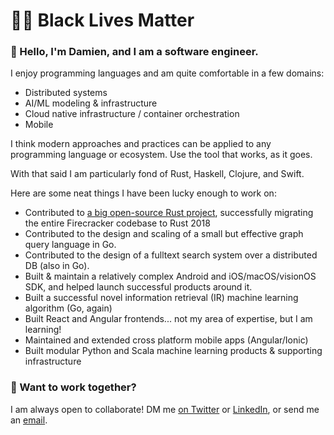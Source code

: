 # ✊🏾 Black Lives Matter

### 👋  Hello, I'm Damien, and I am a software engineer. 

I enjoy programming languages and am quite comfortable in a few domains:
- Distributed systems
- AI/ML modeling & infrastructure
- Cloud native infrastructure / container orchestration
- Mobile

I think modern approaches and practices can be applied to any programming language or ecosystem. Use the tool that works, as it goes.

With that said I am particularly fond of Rust, Haskell, Clojure, and Swift. 

Here are some neat things I have been lucky enough to work on:
- Contributed to [a big open-source Rust project][4], successfully migrating the entire Firecracker codebase to Rust 2018
- Contributed to the design and scaling of a small but effective graph query language in Go.
- Contributed to the design of a fulltext search system over a distributed DB (also in Go).
- Built & maintain a relatively complex Android and iOS/macOS/visionOS SDK, and helped launch successful products around it.
- Built a successful novel information retrieval (IR) machine learning algorithm (Go, again)
- Built React and Angular frontends... not my area of expertise, but I am learning!
- Maintained and extended cross platform mobile apps (Angular/Ionic)
- Built modular Python and Scala machine learning products & supporting infrastructure

### 🤝  Want to work together?

I am always open to collaborate! DM me [on Twitter][2] or [LinkedIn][1], or send me an [email][3].

[1]: https://linkedin.com/in/damienstanton
[2]: https://twitter.com/damienstanton
[3]: mailto:damien@damienstanton.com
[4]: https://firecracker-microvm.github.io/
